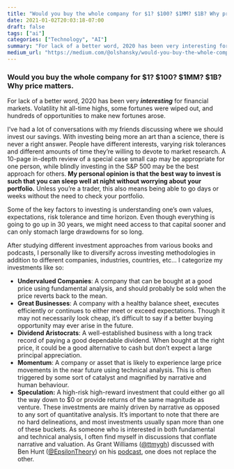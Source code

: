 ```yaml
---
title: "Would you buy the whole company for $1? $100? $1MM? $1B? Why price matters."
date: 2021-01-02T20:03:18-07:00
draft: false
tags: ["ai"]
categories: ["Technology", "AI"]
summary: "For lack of a better word, 2020 has been very interesting for financial markets. Volatility hit all-time highs, some fortunes were wiped…"
medium_url: "https://medium.com/@olshansky/would-you-buy-the-whole-company-for-1-100-1mm-1b-why-price-matters-8a085155ec14"
---
```


### Would you buy the whole company for $1? $100? $1MM? $1B? Why price matters.

For lack of a better word, 2020 has been very ***interesting*** for financial markets. Volatility hit all-time highs, some fortunes were wiped out, and hundreds of opportunities to make new fortunes arose.

I’ve had a lot of conversations with my friends discussing where we should invest our savings. With investing being more an art than a science, there is never a right answer. People have different interests, varying risk tolerances and different amounts of time they’re willing to devote to market research. A 10-page in-depth review of a special case small cap may be appropriate for one person, while blindly investing in the S&P 500 may be the best approach for others. **My personal opinion is that the best way to invest is such that you can sleep well at night without worrying about your portfolio.** Unless you’re a trader, this also means being able to go days or weeks without the need to check your portfolio.

Some of the key factors to investing is understanding one’s own values, expectations, risk tolerance and time horizon. Even though everything is going to go up in 30 years, we might need access to that capital sooner and can only stomach large drawdowns for so long.

After studying different investment approaches from various books and podcasts, I personally like to diversify across investing methodologies in addition to different companies, industries, countries, etc… I categorize my investments like so:

- **Undervalued Companies**: A company that can be bought at a good price using fundamental analysis, and should probably be sold when the price reverts back to the mean.
- **Great Businesses**: A company with a healthy balance sheet, executes efficiently or continues to either meet or exceed expectations. Though it may not necessarily look cheap, it’s difficult to say if a better buying opportunity may ever arise in the future.
- **Dividend Aristocrats**: A well-established business with a long track record of paying a good dependable dividend. When bought at the right price, it could be a good alternative to cash but don’t expect a large principal appreciation.
- **Momentum**: A company or asset that is likely to experience large price movements in the near future using technical analysis. This is often triggered by some sort of catalyst and magnified by narrative and human behaviour.
- **Speculation:** A high-risk high-reward investment that could either go all the way down to $0 or provide returns of the same magnitude as venture. These investments are mainly driven by narrative as opposed to any sort of quantitative analysis.
It’s important to note that there are no hard delineations, and most investments usually span more than one of these buckets. As someone who is interested in both fundamental and technical analysis, I often find myself in discussions that conflate narrative and valuation. As Grant Williams ([@ttmygh](http://twitter.com/ttmygh)) discussed with Ben Hunt ([@EpsilonTheory](http://twitter.com/EpsilonTheory)) on his [podcast](https://twitter.com/ttmygh/status/1262795335145005057), one does not replace the other.
